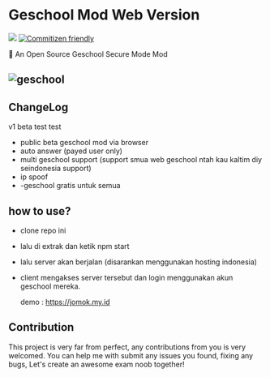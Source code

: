 




# Geschool Mod Web Version


 ![](https://api.visitorbadge.io/api/VisitorHit?user=NiggeDev&repo=GeschoolMod&countColor=%237B1E7A) [![Commitizen friendly](https://img.shields.io/badge/commitizen-friendly-brightgreen.svg)](http://commitizen.github.io/cz-cli/)

🔐 An Open Source Geschool Secure Mode Mod 

![geschool](https://images-ext-1.discordapp.net/external/gRQi84lpqIIhcYlhsXVX5T_P88YUksVDdhs7_8pYXLw/https/media.tenor.com/Zz-87FXVKvoAAAAC/hajime-shino.gif)
--------------------------------------------------------------------------------------------------------------------------------------------------------------

## ChangeLog
v1 beta test test
- public beta geschool mod via browser
- auto answer (payed user only)
- multi geschool support (support smua web geschool ntah kau kaltim diy seindonesia support)
- ip spoof
- -geschool gratis untuk semua
## how to use?
- clone repo ini
- lalu di extrak dan ketik npm start
- lalu server akan berjalan (disarankan menggunakan hosting indonesia)
- client mengakses server tersebut dan login menggunakan akun geschool mereka.
  
  demo : https://jomok.my.id


## Contribution

This project is very far from perfect, any contributions from you is very welcomed. You can help me with submit any issues you found, fixing any bugs,
Let's create an awesome exam noob together!
